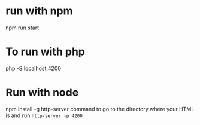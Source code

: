 # run with npm

npm run start

# To run with php

php -S localhost:4200

# Run with node

npm install -g http-server
command to go to the directory where your HTML is and run `http-server -p 4200`
